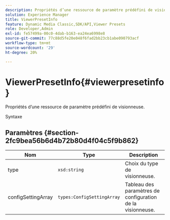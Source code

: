 ```yaml
---
description: Propriétés d’une ressource de paramètre prédéfini de visionneuse.
solution: Experience Manager
title: ViewerPresetInfo
feature: Dynamic Media Classic,SDK/API,Viewer Presets
role: Developer,Admin
exl-id: fe57499a-00c0-4dab-b163-ea24ea6998e8
source-git-commit: 77c88d5fe20e048f6fad2bb23cb1abe090793acf
workflow-type: tm+mt
source-wordcount: '29'
ht-degree: 20%

---
```


# ViewerPresetInfo{#viewerpresetinfo}

Propriétés d’une ressource de paramètre prédéfini de visionneuse.

Syntaxe

## Paramètres {#section-2fc9bea56b6d4b72b80d4f04c5f9b862}

| Nom | Type | Description |
|---|---|---|
| type | `xsd:string` | Choix du type de visionneuse. |
| configSettingArray | `types:ConfigSettingArray` | Tableau des paramètres de configuration de la visionneuse. |
